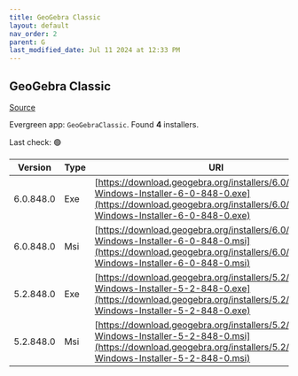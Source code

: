 ```yaml
---
title: GeoGebra Classic
layout: default
nav_order: 2
parent: G
last_modified_date: Jul 11 2024 at 12:33 PM
---
```


## GeoGebra Classic

[Source](https://www.geogebra.org)

Evergreen app: `GeoGebraClassic`. Found **4** installers.

Last check: 🟢

| Version   | Type | URI                                                                                                                                                                            |
| --------- | ---- | ------------------------------------------------------------------------------------------------------------------------------------------------------------------------------ |
| 6.0.848.0 | Exe  | [https://download.geogebra.org/installers/6.0/GeoGebra-Windows-Installer-6-0-848-0.exe](https://download.geogebra.org/installers/6.0/GeoGebra-Windows-Installer-6-0-848-0.exe) |
| 6.0.848.0 | Msi  | [https://download.geogebra.org/installers/6.0/GeoGebra-Windows-Installer-6-0-848-0.msi](https://download.geogebra.org/installers/6.0/GeoGebra-Windows-Installer-6-0-848-0.msi) |
| 5.2.848.0 | Exe  | [https://download.geogebra.org/installers/5.2/GeoGebra-Windows-Installer-5-2-848-0.exe](https://download.geogebra.org/installers/5.2/GeoGebra-Windows-Installer-5-2-848-0.exe) |
| 5.2.848.0 | Msi  | [https://download.geogebra.org/installers/5.2/GeoGebra-Windows-Installer-5-2-848-0.msi](https://download.geogebra.org/installers/5.2/GeoGebra-Windows-Installer-5-2-848-0.msi) |
